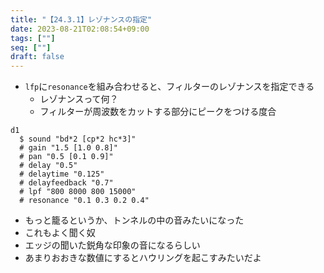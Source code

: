 ```yaml
---
title: "【24.3.1】レゾナンスの指定"
date: 2023-08-21T02:08:54+09:00
tags: [""]
seq: [""]
draft: false
---
```


- `lfp`に`resonance`を組み合わせると、フィルターのレゾナンスを指定できる
  - レゾナンスって何？
  - フィルターが周波数をカットする部分にピークをつける度合

```
d1
  $ sound "bd*2 [cp*2 hc*3]"
  # gain "1.5 [1.0 0.8]"
  # pan "0.5 [0.1 0.9]"
  # delay "0.5"
  # delaytime "0.125"
  # delayfeedback "0.7"
  # lpf "800 8000 800 15000"
  # resonance "0.1 0.3 0.2 0.4"
```

- もっと籠るというか、トンネルの中の音みたいになった
- これもよく聞く奴
- エッジの聞いた鋭角な印象の音になるらしい
- あまりおおきな数値にするとハウリングを起こすみたいだよ